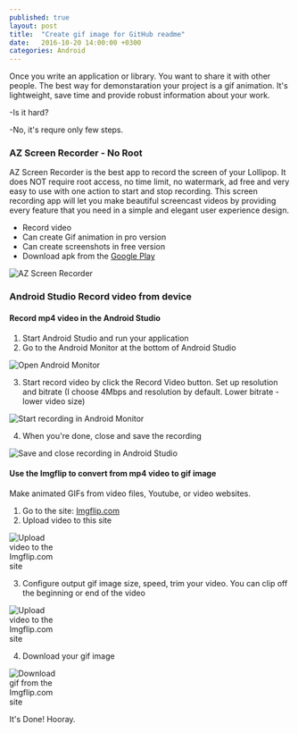 ```yaml
---
published: true
layout: post
title:  "Create gif image for GitHub readme"
date:   2016-10-20 14:00:00 +0300
categories: Android
---
```


Once you write an application or library. You want to share it with other people. 
The best way for demonstaration your project is a gif animation. It's lightweight, save time and provide robust information about your work.

-Is it hard?

-No, it's requre only few steps.

### AZ Screen Recorder - No Root

AZ Screen Recorder is the best app to record the screen of your Lollipop. It does NOT require root access, no time limit, no watermark, ad free and very easy to use with one action to start and stop recording. 
This screen recording app will let you make beautiful screencast videos by providing every feature that you need in a simple and elegant user experience design.

* Record video
* Can create Gif animation in pro version
* Can create screenshots in free version
* Download apk from the [Google Play](https://play.google.com/store/apps/details?id=com.hecorat.screenrecorder.free)
<img src="{{ site.url }}/assets/post-image/az-screen-recorder-no-Root.png" style="display: block;margin: auto;max-height: 300px;" alt="AZ Screen Recorder"/>

### Android Studio Record video from device

#### Record mp4 video in the Android Studio

1. Start Android Studio and run your application
2. Go to the Android Monitor at the bottom of Android Studio
<img src="{{ site.url }}/assets/post-image/android-studio-record-video-from-device-1.png" style="display: block;margin: auto;max-height: 300px;" alt="Open Android Monitor"/>

3. Start record video by click the Record Video button. Set up resolution and bitrate (I choose 4Mbps and resolution by default. Lower bitrate - lower video size)
<img src="{{ site.url }}/assets/post-image/android-studio-record-video-from-device-2.png" style="display: block;margin: auto;max-height: 300px;" alt="Start recording in Android Monitor"/>

4. When you're done, close and save the recording
<img src="{{ site.url }}/assets/post-image/android-studio-record-video-from-device-3.png" style="display: block;margin: auto;max-height: 300px;" alt="Save and close recording in Android Studio"/>

#### Use the Imgflip to convert from mp4 video to gif image

Make animated GIFs from video files, Youtube, or video websites.

1. Go to the site: [Imgflip.com](https://imgflip.com/gifgenerator)
2. Upload video to this site
<img src="{{ site.url }}/assets/post-image/imgflip-make-gif-from-video-upload.png" style="max-height : 300px; margin-right: 80%;" alt="Upload video to the Imgflip.com site"/>

3. Configure output gif image size, speed, trim your video. You can clip off the beginning or end of the video
<img src="{{ site.url }}/assets/post-image/imgflip-make-gif-from-video-confing.png" style="max-height : 300px; margin-right: 80%;" alt="Upload video to the Imgflip.com site"/>

4. Download your gif image
<img src="{{ site.url }}/assets/post-image/imgflip-make-gif-from-video-download.png" style="max-height : 300px; margin-right: 80%;" alt="Download gif from the Imgflip.com site"/>

It's Done! Hooray. 
